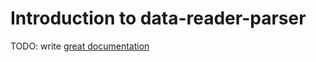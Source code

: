 # Introduction to data-reader-parser

TODO: write [great documentation](http://jacobian.org/writing/what-to-write/)
